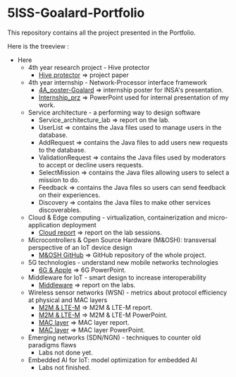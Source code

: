# 5ISS-Goalard-Portfolio

This repository contains all the project presented in the Portfolio.   

Here is the treeview :
- Here
  - 4th year research project - Hive protector
    - [Hive protector](https://github.com/patatorfr/5ISS-Goalard-Portfolio/blob/main/4th%20year%20research%20project%20-%20Hive%20protector/Hive%20protector.pdf) => project paper
  - 4th year internship - Network-Processor interface framework
    - [4A_poster-Goalard](https://github.com/patatorfr/5ISS-Goalard-Portfolio/blob/main/4th%20year%20internship%20-%20%20Network-Processor%20interface%20framework/4A_poster%20-%20Goalard.pdf) => internship poster for INSA's presentation.  
    - [Internship_prz](https://github.com/patatorfr/5ISS-Goalard-Portfolio/blob/main/4th%20year%20internship%20-%20%20Network-Processor%20interface%20framework/Internship_prz%20-%20Goalard.odp) => PowerPoint used for internal presentation of my work.  
  - Service architecture - a performing way to design software
    - Service_architecture_lab => report on the lab.
    - UserList => contains the Java files used to manage users in the database.
    - AddRequest => contains the Java files to add users new requests to the database.
    - ValidationRequest => contains the Java files used by moderators to accept or decline users requests.
    - SelectMission => contains the Java files allowing users to select a mission to do.
    - Feedback => contains the Java files so users can send feedback on their experiences.
    - Discovery => contains the Java files to make other services discoverables.
  - Cloud & Edge computing  - virtualization, containerization and micro-application deployment
    - [Cloud report](https://github.com/patatorfr/5ISS-Goalard-Portfolio/blob/main/Cloud%20%26%20Edge%20computing%20-%20virtualization%2C%20containerization%20and%20micro-application%20deployment/Cloud_edge_report.pdf) => report on the lab sessions.
  - Microcontrollers & Open Source Hardware (M&OSH): transversal perspective of an IoT device design
    - [M&OSH GitHub](https://github.com/MOSH-Insa-Toulouse/5ISS-Goalard-Lacoste) => GitHub repository of the whole project.
  - 5G technologies - understand new mobile networks technologies
    - [6G & Apple](https://github.com/patatorfr/5ISS-Goalard-Portfolio/blob/main/5G%20technologies%20-%20understand%20new%20mobile%20networks%20technologies/6G.odp) => 6G PowerPoint.  
  - Middleware for IoT - smart design to increase interoperability
    - [Middleware](https://github.com/patatorfr/5ISS-Goalard-Portfolio/blob/main/Middleware%20for%20IoT%20-%20smart%20design%20to%20increase%20interoperability/Middleware_for_IoT.pdf) => report on the labs.  
  - Wireless sensor networks (WSN) - metrics about protocol efficiency at physical and MAC layers
    - [M2M & LTE-M](https://github.com/patatorfr/5ISS-Goalard-Portfolio/blob/main/Wireless%20sensor%20networks%20(WSN)%20-%20metrics%20about%20protocol%20efficiency%20at%20physical%20and%20MAC%20layers/M2M_%26_LTE-M.pdf) => M2M & LTE-M report.
    - [M2M & LTE-M](https://github.com/patatorfr/5ISS-Goalard-Portfolio/blob/main/Wireless%20sensor%20networks%20(WSN)%20-%20metrics%20about%20protocol%20efficiency%20at%20physical%20and%20MAC%20layers/M2M_%26_LTE-M.pptx) => M2M & LTE-M PowerPoint.
    - [MAC layer](https://github.com/patatorfr/5ISS-Goalard-Portfolio/blob/main/Wireless%20sensor%20networks%20(WSN)%20-%20metrics%20about%20protocol%20efficiency%20at%20physical%20and%20MAC%20layers/MAC_layer.pdf) => MAC layer report.
    - [MAC layer](https://github.com/patatorfr/5ISS-Goalard-Portfolio/blob/main/Wireless%20sensor%20networks%20(WSN)%20-%20metrics%20about%20protocol%20efficiency%20at%20physical%20and%20MAC%20layers/MAC_layer.pptx) => MAC layer PowerPoint.
  - Emerging networks (SDN/NGN) - techniques to counter old paradigms flaws
    - Labs not done yet.
  - Embedded AI for IoT: model optimization for embedded AI
    - Labs not finished.
